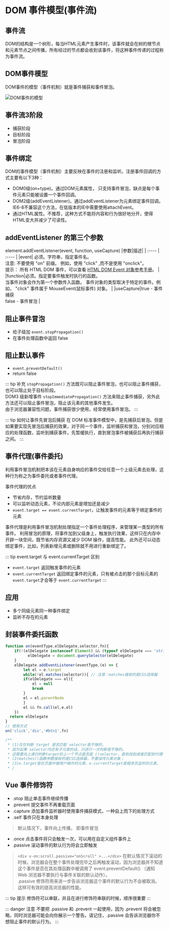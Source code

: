 # DOM 事件模型(事件流)

## 事件流
DOM的结构是一个树形，每当HTML元素产生事件时，该事件就会在树的根节点和元素节点之间传播，所有经过的节点都会收到该事件，将这种事件传递的过程称为事件流。

## DOM事件模型
DOM事件的模型（事件机制）就是事件捕获和事件冒泡。

![DOM事件的模型](/blog/images/javascript/DOM事件模型.png)

## 事件流3阶段
- 捕获阶段
- 目标阶段
- 冒泡阶段

## 事件绑定
DOM的事件模型（事件机制）主要反映在事件的注册和监听。注册事件回调的方式主要有以下3种：
- DOM0级(on+type)。通过DOM元素属性， 只支持事件冒泡，缺点是每个事件元素只能被设置一个事件回调。
- DOM2级(addEventListener)。通过addEventListener为元素绑定事件回调。IE6-8不兼容这个方法，在低版本的IE中需要使用attachEvent。
- 通过HTML属性。不推荐，这种方式不能将内容和行为很好地分开，使得HTML变大并减少了可读性。

## addEventListener 的第三个参数
element.addEventListener(event, function, useCapture)
|参数|描述|
| :---- | :---- |
|event|  必须。字符串，指定事件名。<br> 注意: 不要使用 "on" 前缀。 例如，使用 "click" ,而不是使用 "onclick"。<br> 提示： 所有 HTML DOM 事件，可以查看 [HTML DOM Event 对象参考手册](https://www.runoob.com/jsref/dom-obj-event.html)。    |
|function|必须。指定要事件触发时执行的函数。<br>当事件对象会作为第一个参数传入函数。 事件对象的类型取决于特定的事件。例如， "click" 事件属于 MouseEvent(鼠标事件) 对象。      |
|useCapture|true - 事件捕获 <br> false - 事件冒泡      |

## 阻止事件冒泡
- 给子级加 `event.stopPropagation()`
- 在事件处理函数中返回 false
  
## 阻止默认事件
- `event.preventDefault()`
- return false  

::: tip 补充
`stopPropagation()` 方法既可以阻止事件冒泡，也可以阻止事件捕获，也可以阻止处于目标阶段。<br>
DOM3 级新增事件 `stopImmediatePropagation()` 方法来阻止事件捕获，另外此方法还可以阻止事件冒泡，阻止该元素的其他事件发生。<br>
由于浏览器兼容性问题，事件捕获很少使用，经常使用事件冒泡。
:::

::: tip 如何让事件先冒泡后捕获
在 DOM 标准事件模型中，是先捕获后冒泡。但是如果要实现先冒泡后捕获的效果，对于同一个事件，监听捕获和冒泡，分别对应相应的处理函数，监听到捕获事件，先暂缓执行，直到冒泡事件被捕获后再执行捕获之间。
:::

## 事件代理(事件委托)
利用事件冒泡机制把本该在元素自身响应的事件交给任意一个上级元素去处理，这种行为称之为事件委托或者事件代理。

事件代理的优点
- 节省内存，节约监听数量
- 可以监听动态元素，不论内部元素是增加还是减少
- `event.target == event.currentTarget`，让触发事件的元素等于绑定事件的元素

事件代理是利用事件冒泡机制处理指定一个事件处理程序，来管理某一类型的所有事件。
利用冒泡的原理，将事件加到父级身上，触发执行效果，这样只在内存中开辟一块空间，既节省内存资源又减少 DOM 操作，提高性能。
此外还可以动态绑定事件，比如，列表新增元素或删除就不用进行重新绑定了。

::: tip event.target 与 event.currentTarget 区别
- `event.target` 返回触发事件的元素
- `event.currentTarget` 返回绑定事件的元素，只有被点击的那个目标元素的 `event.target`才会等于 `event.currentTarget`
:::

## 应用
- 多个同级元素同一种事件绑定
- 监听不存在的元素

## 封装事件委托函数
```javascript
function on(eventType,elDelegate,selector,fn){
    if(!(elDelegate instanceof Element) && (typeof elDelegate === 'string')){
          elDelegate = document.querySelector(elDelegate)
    }
    elDelegate.addEventListener(eventType,(e) => {
        let el = e.target
        while(!el.matches(selector)){ // 注意：matches接收的是CSS选择器
        if(elDelegate === el){
            el = null
            break
        }
        el = el.parentNode
        }
        el && fn.call(el,e,el)
    })
  return elDelegate
}
// 使用方式
on('click','div','#btn1',fn)

/**
 * (1)仅仅判断 target 是否匹配 selector是不够的，
 * 因为如果 selector内还有子元素的话，只进行一次判断是不够的。
 * 还需要向上递归判断target的上一个节点是否是 ()selector，直到找到或者匹配到代理节点后结束匹配；
 * (2)matches()函数参数接收的是CSS选择器，不要误传元素对象；
 * (3)e.target是在页面中被用户操作的元素，e.currentTarget是程序员监听的元素。
 * /
```
## Vue 事件修饰符
- .stop 阻止单击事件继续传播
- .prevent 提交事件不再重载页面
- .capture 添加事件监听器时使用事件捕获模式，一种自上而下的处理方式
- .self 事件只在本身处理
>默认情况下，事件向上传播， 即事件冒泡
- .once 点击事件将只会触发一次，可以用在自定义组件事件上
- .passive 滚动事件的默认行为将会立即触发
> `<div v-on:scroll.passive="onScroll" >...</div>`
  在默认情况下滚动的时候，浏览器会在整个事件处理完毕之后再触发滚动，因为浏览器并不知道这个事件是否在其处理函数中被调用了 event.preventDefault() （通知 Web 浏览器不要执行与事件关联的默认动作）。<br>
  .passive 修饰符用来进一步告诉浏览器这个事件的默认行为不会被取消。 这样可有效的提高浏览器的性能。

::: tip 提示
修饰符可以串联，并且在进行修饰符串联的时候，顺序很重要
:::

::: danger 注意
不要把 .passive 和 .prevent 一起使用，因为 .prevent 将会被忽略，同时浏览器可能会向你展示一个警告。请记住，.passive 会告诉浏览器你不想阻止事件的默认行为。
:::